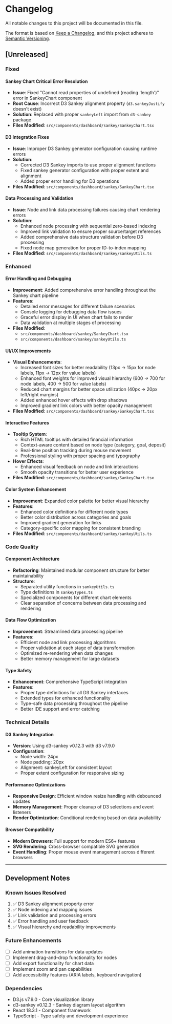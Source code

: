 
# Changelog

All notable changes to this project will be documented in this file.

The format is based on [Keep a Changelog](https://keepachangelog.com/en/1.0.0/),
and this project adheres to [Semantic Versioning](https://semver.org/spec/v2.0.0.html).

## [Unreleased]

### Fixed

#### Sankey Chart Critical Error Resolution
- **Issue**: Fixed "Cannot read properties of undefined (reading 'length')" error in SankeyChart component
- **Root Cause**: Incorrect D3 Sankey alignment property (`d3.sankeyJustify` doesn't exist)
- **Solution**: Replaced with proper `sankeyLeft` import from `d3-sankey` package
- **Files Modified**: `src/components/dashboard/sankey/SankeyChart.tsx`

#### D3 Integration Fixes
- **Issue**: Improper D3 Sankey generator configuration causing runtime errors
- **Solution**: 
  - Corrected D3 Sankey imports to use proper alignment functions
  - Fixed sankey generator configuration with proper extent and alignment
  - Added proper error handling for D3 operations
- **Files Modified**: `src/components/dashboard/sankey/SankeyChart.tsx`

#### Data Processing and Validation
- **Issue**: Node and link data processing failures causing chart rendering errors
- **Solution**:
  - Enhanced node processing with sequential zero-based indexing
  - Improved link validation to ensure proper source/target references
  - Added comprehensive data structure validation before D3 processing
  - Fixed node map generation for proper ID-to-index mapping
- **Files Modified**: `src/components/dashboard/sankey/sankeyUtils.ts`

### Enhanced

#### Error Handling and Debugging
- **Improvement**: Added comprehensive error handling throughout the Sankey chart pipeline
- **Features**:
  - Detailed error messages for different failure scenarios
  - Console logging for debugging data flow issues
  - Graceful error display in UI when chart fails to render
  - Data validation at multiple stages of processing
- **Files Modified**: 
  - `src/components/dashboard/sankey/SankeyChart.tsx`
  - `src/components/dashboard/sankey/sankeyUtils.ts`

#### UI/UX Improvements
- **Visual Enhancements**:
  - Increased font sizes for better readability (13px → 15px for node labels, 11px → 12px for value labels)
  - Enhanced font weights for improved visual hierarchy (600 → 700 for node labels, 400 → 500 for value labels)
  - Reduced chart margins for better space utilization (40px → 20px left/right margins)
  - Added enhanced hover effects with drop shadows
  - Improved gradient link colors with better opacity management
- **Files Modified**: `src/components/dashboard/sankey/SankeyChart.tsx`

#### Interactive Features
- **Tooltip System**:
  - Rich HTML tooltips with detailed financial information
  - Context-aware content based on node type (category, goal, deposit)
  - Real-time position tracking during mouse movement
  - Professional styling with proper spacing and typography
- **Hover Effects**:
  - Enhanced visual feedback on node and link interactions
  - Smooth opacity transitions for better user experience
- **Files Modified**: `src/components/dashboard/sankey/SankeyChart.tsx`

#### Color System Enhancement
- **Improvement**: Expanded color palette for better visual hierarchy
- **Features**:
  - Enhanced color definitions for different node types
  - Better color distribution across categories and goals
  - Improved gradient generation for links
  - Category-specific color mapping for consistent branding
- **Files Modified**: `src/components/dashboard/sankey/sankeyUtils.ts`

### Code Quality

#### Component Architecture
- **Refactoring**: Maintained modular component structure for better maintainability
- **Structure**:
  - Separated utility functions in `sankeyUtils.ts`
  - Type definitions in `sankeyTypes.ts`
  - Specialized components for different chart elements
  - Clear separation of concerns between data processing and rendering

#### Data Flow Optimization
- **Improvement**: Streamlined data processing pipeline
- **Features**:
  - Efficient node and link processing algorithms
  - Proper validation at each stage of data transformation
  - Optimized re-rendering when data changes
  - Better memory management for large datasets

#### Type Safety
- **Enhancement**: Comprehensive TypeScript integration
- **Features**:
  - Proper type definitions for all D3 Sankey interfaces
  - Extended types for enhanced functionality
  - Type-safe data processing throughout the pipeline
  - Better IDE support and error catching

### Technical Details

#### D3 Sankey Integration
- **Version**: Using d3-sankey v0.12.3 with d3 v7.9.0
- **Configuration**:
  - Node width: 24px
  - Node padding: 20px
  - Alignment: sankeyLeft for consistent layout
  - Proper extent configuration for responsive sizing

#### Performance Optimizations
- **Responsive Design**: Efficient window resize handling with debounced updates
- **Memory Management**: Proper cleanup of D3 selections and event listeners
- **Render Optimization**: Conditional rendering based on data availability

#### Browser Compatibility
- **Modern Browsers**: Full support for modern ES6+ features
- **SVG Rendering**: Cross-browser compatible SVG generation
- **Event Handling**: Proper mouse event management across different browsers

---

## Development Notes

### Known Issues Resolved
1. ✅ D3 Sankey alignment property error
2. ✅ Node indexing and mapping issues
3. ✅ Link validation and processing errors
4. ✅ Error handling and user feedback
5. ✅ Visual hierarchy and readability improvements

### Future Enhancements
- [ ] Add animation transitions for data updates
- [ ] Implement drag-and-drop functionality for nodes
- [ ] Add export functionality for chart data
- [ ] Implement zoom and pan capabilities
- [ ] Add accessibility features (ARIA labels, keyboard navigation)

### Dependencies
- D3.js v7.9.0 - Core visualization library
- d3-sankey v0.12.3 - Sankey diagram layout algorithm
- React 18.3.1 - Component framework
- TypeScript - Type safety and development experience

